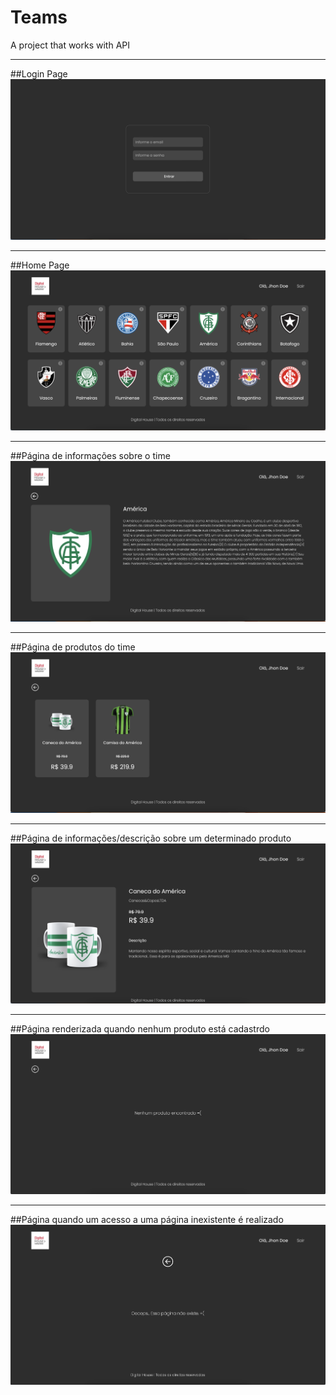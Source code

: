 # Teams

A project that works with API

---

##Login Page
![alt text](https://github.com/felipestefani/teams/blob/main/public/readme_img/login.png)

---

##Home Page
![alt text](https://github.com/felipestefani/teams/blob/main/public/readme_img/home.png)

---

##Página de informações sobre o time
![alt text](https://github.com/felipestefani/teams/blob/main/public/readme_img/team_info.png)

---

##Página de produtos do time
![alt text](https://github.com/felipestefani/teams/blob/main/public/readme_img/team_products.png)

---

##Página de informações/descrição sobre um determinado produto
![alt text](https://github.com/felipestefani/teams/blob/main/public/readme_img/team_product_info.png)

---

##Página renderizada quando nenhum produto está cadastrdo
![alt text](https://github.com/felipestefani/teams/blob/main/public/readme_img/no_products.png)

---

##Página quando um acesso a uma página inexistente é realizado
![alt text](https://github.com/felipestefani/teams/blob/main/public/readme_img/not_found_page.png)
